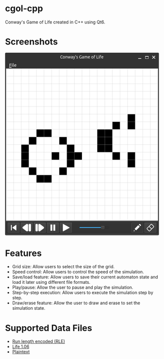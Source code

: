 # cgol-cpp
Conway's Game of Life created in C++ using Qt6.

# Screenshots
![Screenshot of cgol-cpp](/screenshots/screenshot1.png)

# Features
- Grid size: Allow users to select the size of the grid.
- Speed control: Allow users to control the speed of the simulation.
- Save/load feature: Allow users to save their current automaton state and load it later using different file formats.
- Play/pause: Allow the user to pause and play the simulation.
- Step-by-step execution: Allow users to execute the simulation step by step.
- Draw/erase feature: Allow the user to draw and erase to set the simulation state.

# Supported Data Files
- [Run length encoded (RLE)](https://conwaylife.com/wiki/Run_Length_Encoded)
- [Life 1.06](https://conwaylife.com/wiki/Life_1.06)
- [Plaintext](https://conwaylife.com/wiki/Plaintext)
